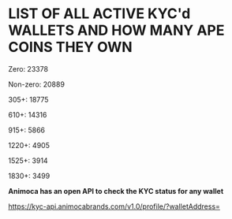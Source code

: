 # LIST OF ALL ACTIVE KYC'd WALLETS AND HOW MANY APE COINS THEY OWN

Zero: 23378

Non-zero: 20889

305+: 18775

610+: 14316

915+: 5866

1220+: 4905

1525+: 3914

1830+: 3499

**Animoca has an open API to check the KYC status for any wallet**

https://kyc-api.animocabrands.com/v1.0/profile/?walletAddress=